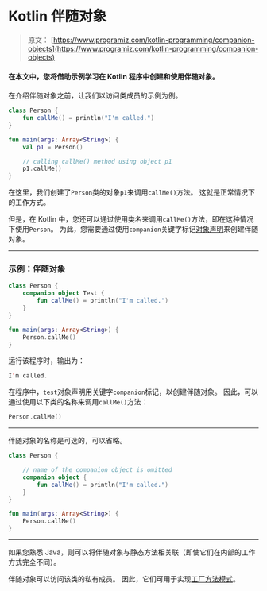 # Kotlin 伴随对象

> 原文： [https://www.programiz.com/kotlin-programming/companion-objects](https://www.programiz.com/kotlin-programming/companion-objects)

#### 在本文中，您将借助示例学习在 Kotlin 程序中创建和使用伴随对象。

在介绍伴随对象之前，让我们以访问类成员的示例为例。

```kt
class Person {
    fun callMe() = println("I'm called.")
}

fun main(args: Array<String>) {
    val p1 = Person()

    // calling callMe() method using object p1
    p1.callMe()    
}

```

在这里，我们创建了`Person`类的对象`p1`来调用`callMe()`方法。 这就是正常情况下的工作方式。

但是，在 Kotlin 中，您还可以通过使用类名来调用`callMe()`方法，即在这种情况下使用`Person`。 为此，您需要通过使用`companion`关键字标记[对象声明](https://www.programiz.com/kotlin-programming/object-singleton#object-declarations "Kotlin object declaration")来创建伴随对象。

* * *

### 示例：伴随对象

```kt
class Person {
    companion object Test {
        fun callMe() = println("I'm called.")
    }
}

fun main(args: Array<String>) {
    Person.callMe()
}

```

运行该程序时，输出为：

```kt
I'm called.
```

在程序中，`test`对象声明用关键字`companion`标记，以创建伴随对象。 因此，可以通过使用以下类的名称来调用`callMe()`方法：

```kt
Person.callMe()
```

* * *

伴随对象的名称是可选的，可以省略。

```kt
class Person {

    // name of the companion object is omitted
    companion object {
        fun callMe() = println("I'm called.")
    }
}

fun main(args: Array<String>) {
    Person.callMe()
}
```

* * *

如果您熟悉 Java，则可以将伴随对象与静态方法相关联（即使它们在内部的工作方式完全不同）。

伴随对象可以访问该类的私有成员。 因此，它们可用于实现[工厂方法模式](https://stackoverflow.com/questions/69849/factory-pattern-when-to-use-factory-methods "Kotlin Factory Pattern")。